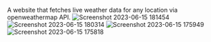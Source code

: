 A website that fetches live weather data for any location via openweathermap API.
![Screenshot 2023-06-15 181454](https://github.com/aryaa0502/weather-data/assets/101689725/75321fc2-13b1-44b8-88fd-57aba62bdd2f)
![Screenshot 2023-06-15 180314](https://github.com/aryaa0502/weather-data/assets/101689725/f5a3c90f-065d-4b36-ade1-f53be2622ef5)
![Screenshot 2023-06-15 175949](https://github.com/aryaa0502/weather-data/assets/101689725/8cc2a39c-aa49-47c9-bc90-c877e4a67723)
![Screenshot 2023-06-15 175818](https://github.com/aryaa0502/weather-data/assets/101689725/7a9fd406-2c7d-4dec-8a64-2b4219a5e88e)
